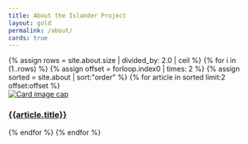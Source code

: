 ```yaml
---
title: About the Islander Project
layout: gold
permalink: /about/
cards: true
---
```

<div class="container mb-3">
  <div class="row">
{% assign rows = site.about.size | divided_by: 2.0 | ceil %}
{% for i in (1..rows) %}
{% assign offset = forloop.index0 | times: 2 %}
{% assign sorted = site.about | sort:"order" %}
    {% for article in sorted limit:2 offset:offset %}
    <div class="col-md-4 mb-3">
      <div class="card h-100" >
        <a href="{{ article.url }}" class="stretched-link">
          <img class="card-img-top" src="{{site.baseurl}}{{article.image}}" alt="Card image cap" />
        </a>
        <div class="card-body">
          <h3 class="lead mt-2">
            <a href="{{ article.url }}" class="stretched-link">{{article.title}}</a>
          </h3>
        </div>
      </div>
    </div>
    {% endfor %}
  {% endfor %}
  </div>
</div>
